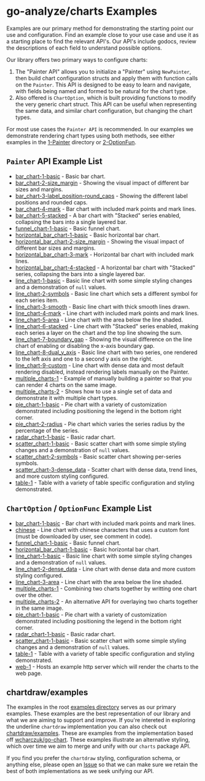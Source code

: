 # go-analyze/charts Examples

Examples are our primary method for demonstrating the starting point our use and configuration. Find an example close to your use case and use it as a starting place to find the relevant API's. Our API's include godocs, review the descriptions of each field to understand possible options.

Our library offers two primary ways to configure charts:
1. The "Painter API" allows you to initialize a "Painter" using `NewPainter`, then build chart configuration structs and apply them with function calls on the `Painter`. This API is designed to be easy to learn and navigate, with fields being named and formed to be natural for the chart type.
2. Also offered is `ChartOption`, which is built providing functions to modify the very generic chart struct. This API can be useful when representing the same data, and similar chart configuration, but changing the chart types.

For most use cases the `Painter API` is recommended. In our examples we demonstrate rendering chart types using both methods, see either examples in the [1-Painter](./1-Painter) directory or [2-OptionFun](./2-OptionFunc).

## `Painter` API Example List

* [bar_chart-1-basic](./1-Painter/bar_chart-1-basic) - Basic bar chart.
* [bar_chart-2-size_margin](./1-Painter/bar_chart-2-size_margin) - Showing the visual impact of different bar sizes and margins.
* [bar_chart-3-label_position-round_caps](./1-Painter/bar_chart-3-label_position-round_caps) - Showing the different label positions and rounded caps.
* [bar_chart-4-mark](./1-Painter/bar_chart-4-mark) - Bar chart with included mark points and mark lines.
* [bar_chart-5-stacked](./1-Painter/bar_chart-5-stacked) - A bar chart with "Stacked" series enabled, collapsing the bars into a single layered bar.
* [funnel_chart-1-basic](./1-Painter/funnel_chart-1-basic) - Basic funnel chart.
* [horizontal_bar_chart-1-basic](./1-Painter/horizontal_bar_chart-1-basic) - Basic horizontal bar chart.
* [horizontal_bar_chart-2-size_margin](./1-Painter/horizontal_bar_chart-2-size_margin) - Showing the visual impact of different bar sizes and margins.
* [horizontal_bar_chart-3-mark](./1-Painter/horizontal_bar_chart-3-mark) - Horizontal bar chart with included mark lines.
* [horizontal_bar_chart-4-stacked](./1-Painter/horizontal_bar_chart-4-stacked) - A horizontal bar chart with "Stacked" series, collapsing the bars into a single layered bar.
* [line_chart-1-basic](./1-Painter/line_chart-1-basic) - Basic line chart with some simple styling changes and a demonstration of `null` values.
* [line_chart-2-symbols](./1-Painter/line_chart-2-symbols) - Basic line chart which sets a different symbol for each series item.
* [line_chart-3-smooth](./1-Painter/line_chart-3-smooth) - Basic line chart with thick smooth lines drawn.
* [line_chart-4-mark](./1-Painter/line_chart-4-mark) - Line chart with included mark points and mark lines.
* [line_chart-5-area](./1-Painter/line_chart-5-area) - Line chart with the area below the line shaded.
* [line_chart-6-stacked](./1-Painter/line_chart-6-stacked) - Line chart with "Stacked" series enabled, making each series a layer on the chart and the top line showing the sum.
* [line_chart-7-boundary_gap](./1-Painter/line_chart-7-boundary_gap) - Showing the visual difference on the line chart of enabling or disabling the x-axis boundary gap.
* [line_chart-8-dual_y_axis](./1-Painter/line_chart-8-dual_y_axis) - Basic line chart with two series, one rendered to the left axis and one to a second y axis on the right.
* [line_chart-9-custom](./1-Painter/line_chart-9-custom) - Line chart with dense data and most default rendering disabled, instead rendering labels manually on the Painter.
* [multiple_charts-1](./1-Painter/multiple_charts-1) - Example of manually building a painter so that you can render 4 charts on the same image.
* [multiple_charts-2](./1-Painter/multiple_charts-2) - Shows how to use a single set of data and demonstrate it with multiple chart types.
* [pie_chart-1-basic](./1-Painter/pie_chart-1-basic) - Pie chart with a variety of customization demonstrated including positioning the legend in the bottom right corner.
* [pie_chart-2-radius](./1-Painter/pie_chart-2-radius) - Pie chart which varies the series radius by the percentage of the series.
* [radar_chart-1-basic](./1-Painter/radar_chart-1-basic) - Basic radar chart.
* [scatter_chart-1-basic](./1-Painter/scatter_chart-1-basic) - Basic scatter chart with some simple styling changes and a demonstration of `null` values.
* [scatter_chart-2-symbols](./1-Painter/scatter_chart-2-symbols) - Basic scatter chart showing per-series symbols.
* [scatter_chart-3-dense_data](./1-Painter/scatter_chart-3-dense_data) - Scatter chart with dense data, trend lines, and more custom styling configured.
* [table-1](./1-Painter/table-1) - Table with a variety of table specific configuration and styling demonstrated.

## `ChartOption` / `OptionFunc` Example List

* [bar_chart-1-basic](./2-OptionFunc/bar_chart-1-basic) - Bar chart with included mark points and mark lines.
* [chinese](./2-OptionFunc/chinese) - Line chart with chinese characters that uses a custom font (must be downloaded by user, see comment in code).
* [funnel_chart-1-basic](./2-OptionFunc/funnel_chart-1-basic) - Basic funnel chart.
* [horizontal_bar_chart-1-basic](./2-OptionFunc/horizontal_bar_chart-1-basic) - Basic horizontal bar chart.
* [line_chart-1-basic](./2-OptionFunc/line_chart-1-basic) - Basic line chart with some simple styling changes and a demonstration of `null` values.
* [line_chart-2-dense_data](./2-OptionFunc/line_chart-2-dense_data) - Line chart with dense data and more custom styling configured.
* [line_chart-3-area](./2-OptionFunc/line_chart-3-area) - Line chart with the area below the line shaded.
* [multiple_charts-1](./2-OptionFunc/multiple_charts-1) - Combining two charts together by writting one chart over the other.
* [multiple_charts-2](./2-OptionFunc/multiple_charts-2) - An alternative API for overlaying two charts together in the same image.
* [pie_chart-1-basic](./2-OptionFunc/pie_chart-1-basic) - Pie chart with a variety of customization demonstrated including positioning the legend in the bottom right corner.
* [radar_chart-1-basic](./2-OptionFunc/radar_chart-1-basic) - Basic radar chart.
* [scatter_chart-1-basic](./2-OptionFunc/scatter_chart-1-basic) - Basic scatter chart with some simple styling changes and a demonstration of `null` values.
* [table-1](./2-OptionFunc/table-1) - Table with a variety of table specific configuration and styling demonstrated.
* [web-1](./2-OptionFunc/web-1) - Hosts an example http server which will render the charts to the web page.

## chartdraw/examples

The examples in the root [examples directory](https://github.com/go-analyze/charts/tree/main/examples) serves as our primary examples. These examples are the best representation of our library and what we are aiming to support and improve. If you're intereted in exploring the underline `chartdraw` implementation you can also check out [chartdraw/examples](https://github.com/go-analyze/charts/tree/main/chartdraw/examples). These are examples from the implementation based off [wcharczuk/go-chart](https://github.com/wcharczuk/go-chart). These examples illustrate an alternative styling, which over time we aim to merge and unify with our `charts` package API.

If you find you prefer the `chartdraw` styling, configuration schema, or anything else, please open an [Issue](https://github.com/go-analyze/charts/issues) so that we can make sure we retain the best of both implementations as we seek unifying our API.
